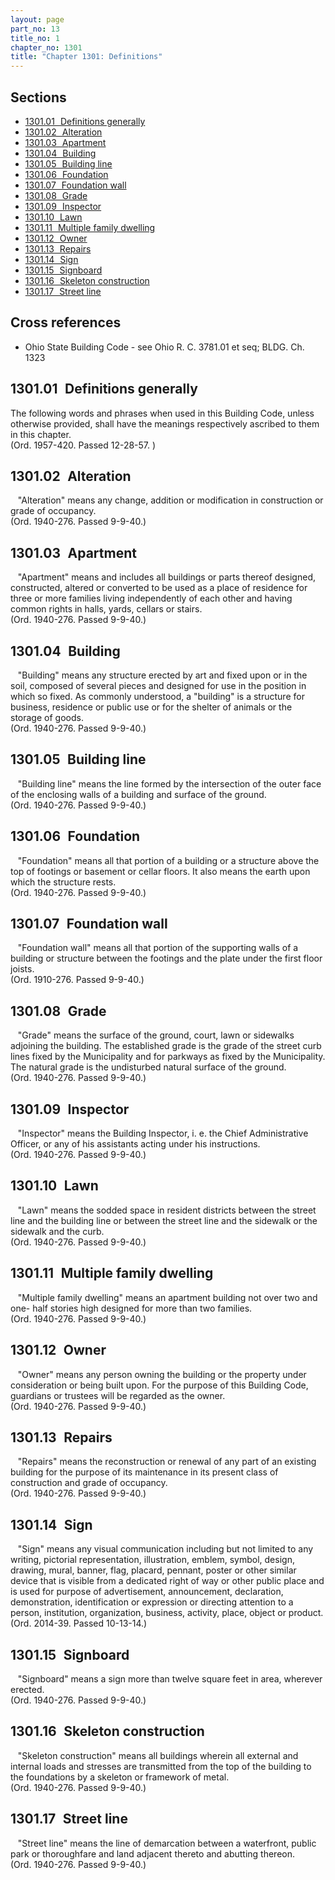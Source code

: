 ```yaml
---
layout: page
part_no: 13
title_no: 1
chapter_no: 1301
title: "Chapter 1301: Definitions"
---
```


## Sections

* [1301.01   Definitions generally](#130101-definitions-generally)
* [1301.02   Alteration](#130102-alteration)
* [1301.03   Apartment](#130103-apartment)
* [1301.04   Building](#130104-building)
* [1301.05   Building line](#130105-building-line)
* [1301.06   Foundation](#130106-foundation)
* [1301.07   Foundation wall](#130107-foundation-wall)
* [1301.08   Grade](#130108-grade)
* [1301.09   Inspector](#130109-inspector)
* [1301.10   Lawn](#130110-lawn)
* [1301.11   Multiple family dwelling](#130111-multiple-family-dwelling)
* [1301.12   Owner](#130112-owner)
* [1301.13   Repairs](#130113-repairs)
* [1301.14   Sign](#130114-sign)
* [1301.15   Signboard](#130115-signboard)
* [1301.16   Skeleton construction](#130116-skeleton-construction)
* [1301.17   Street line](#130117-street-line)

## Cross references

* Ohio State Building Code - see Ohio R. C. 3781.01 et seq; BLDG. Ch. 1323

## 1301.01   Definitions generally

The following words and phrases when used in this Building Code, unless
otherwise provided, shall have the meanings respectively ascribed to them in
this chapter.  
(Ord. 1957-420. Passed 12-28-57. )

## 1301.02   Alteration

   "Alteration" means any change, addition or modification in construction or
grade of occupancy.  
(Ord. 1940-276. Passed 9-9-40.)

## 1301.03   Apartment

   "Apartment" means and includes all buildings or parts thereof designed,
constructed, altered or converted to be used as a place of residence for three
or more families living independently of each other and having common rights
in halls, yards, cellars or stairs.  
(Ord. 1940-276. Passed 9-9-40.)

## 1301.04   Building

   "Building" means any structure erected by art and fixed upon or in the soil,
composed of several pieces and designed for use in the position in which so
fixed. As commonly understood, a "building" is a structure for business,
residence or public use or for the shelter of animals or the storage of goods.  
(Ord. 1940-276. Passed 9-9-40.)

## 1301.05   Building line

   "Building line" means the line formed by the intersection of the outer face
of the enclosing walls of a building and surface of the ground.  
(Ord. 1940-276. Passed 9-9-40.)

## 1301.06   Foundation

   "Foundation" means all that portion of a building or a structure above the
top of footings or basement or cellar floors. It also means the earth upon
which the structure rests.  
(Ord. 1940-276. Passed 9-9-40.)

## 1301.07   Foundation wall

   "Foundation wall" means all that portion of the supporting walls of a
building or structure between the footings and the plate under the first floor
joists.  
(Ord. 1910-276. Passed 9-9-40.)

## 1301.08   Grade

   "Grade" means the surface of the ground, court, lawn or sidewalks adjoining
the building. The established grade is the grade of the street curb lines fixed
by the Municipality and for parkways as fixed by the Municipality. The natural
grade is the undisturbed natural surface of the ground.  
(Ord. 1940-276. Passed 9-9-40.)

## 1301.09   Inspector

   "Inspector" means the Building Inspector, i. e. the Chief Administrative
Officer, or any of his assistants acting under his instructions.  
(Ord. 1940-276. Passed 9-9-40.)

## 1301.10   Lawn

   "Lawn" means the sodded space in resident districts between the street line
and the building line or between the street line and the sidewalk or the
sidewalk and the curb.  
(Ord. 1940-276. Passed 9-9-40.)

## 1301.11   Multiple family dwelling

   "Multiple family dwelling" means an apartment building not over two and one-
half stories high designed for more than two families.  
(Ord. 1940-276. Passed 9-9-40.)

## 1301.12   Owner

   "Owner" means any person owning the building or the property under
consideration or being built upon. For the purpose of this Building Code,
guardians or trustees will be regarded as the owner.  
(Ord. 1940-276. Passed 9-9-40.)

## 1301.13   Repairs

   "Repairs" means the reconstruction or renewal of any part of an existing
building for the purpose of its maintenance in its present class of
construction and grade of occupancy.  
(Ord. 1940-276. Passed 9-9-40.)

## 1301.14   Sign

   "Sign" means any visual communication including but not limited to any
writing, pictorial representation, illustration, emblem, symbol, design,
drawing, mural, banner, flag, placard, pennant, poster or other similar device
that is visible from a dedicated right of way or other public place and is used
for purpose of advertisement, announcement, declaration, demonstration,
identification or expression or directing attention to a person, institution,
organization, business, activity, place, object or product.  
(Ord. 2014-39. Passed 10-13-14.)

## 1301.15   Signboard

   "Signboard" means a sign more than twelve square feet in area, wherever
erected.  
(Ord. 1940-276. Passed 9-9-40.)

## 1301.16   Skeleton construction

   "Skeleton construction" means all buildings wherein all external and
internal loads and stresses are transmitted from the top of the building to the
foundations by a skeleton or framework of metal.  
(Ord. 1940-276. Passed 9-9-40.)

## 1301.17   Street line

   "Street line" means the line of demarcation between a waterfront, public
park or thoroughfare and land adjacent thereto and abutting thereon.  
(Ord. 1940-276. Passed 9-9-40.)

